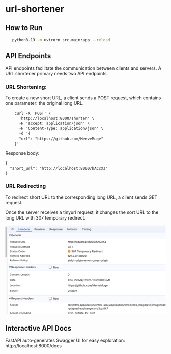 # url-shortener

## How to Run

```bash
   python3.13 -m uvicorn src.main:app --reload
```

## API Endpoints
API endpoints facilitate the communication between clients and servers.
A URL shortener primary needs two API endpoints.

### URL Shortening:
To create a new short URL, a client sends a POST request, which contains one parameter: the original long URL.
```
    curl -X 'POST' \
      'http://localhost:8000/shorten' \
      -H 'accept: application/json' \
      -H 'Content-Type: application/json' \
      -d '{
      "url": "https://github.com/MerveMuge"
    }'
```
Response body:
```
{
  "short_url": "http://localhost:8000/hACcXJ"
}
```

### URL Redirecting
To redirect short URL to the corresponding long URL, a client sends GET request.

Once the server receives a tinyurl request, it changes the sort URL to the long URL with 307 temporary redirect.

![Alt text](docs/images/Screenshot2025-05-29at15.30.35.png)

## Interactive API Docs
FastAPI auto-generates Swagger UI for easy exploration: http://localhost:8000/docs
